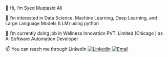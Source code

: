 👋 Hi, I’m Syed Muqtasid Ali

👀 I’m interested in Data Science, Machine Learning, Deep Learning, and Large Language Models (LLM) using python

🌱 I’m currently doing job in Wellness Innovation PVT. Limited (Chicago ) as Ai Software Automation Developer

📫 You can reach me through LinkedIn [![LinkedIn](https://img.shields.io/badge/Syed_Muqtasid_Ali-0077B5?style=flat-square&logo=linkedin&logoColor=white)](https://www.linkedin.com/in/syed-muqtasid-ali-91a0a623a)
[![Email](https://img.shields.io/badge/Email-D14836?style=flat-square&logo=gmail&logoColor=white)](mailto:muqtasid5266@gmail.com)
